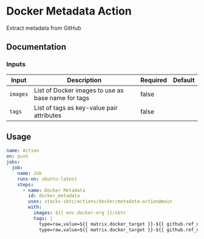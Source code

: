 # Docker Metadata Action

Extract metadata from GitHub

## Documentation

### Inputs
| Input    | Description                                        | Required | Default |
| -------- | -------------------------------------------------- | -------- | ------- |
| `images` | List of Docker images to use as base name for tags | false    |         |
| `tags`   | List of tags as key-value pair attributes          | false    |         |

## Usage

```yaml
name: Action
on: push
jobs:
  job:
    name: Job
    runs-on: ubuntu-latest
    steps:
      - name: Docker Metadata
        id: docker_metadata
        uses: stacks-sbtc/actions/docker/metadata-action@main
        with:
          images: ${{ env.docker-org }}/sbtc
          tags: |
            type=raw,value=${{ matrix.docker_target }}-${{ github.ref_name }}-${{ matrix.dist }}
            type=raw,value=${{ matrix.docker_target }}-${{ github.ref_name }},enable=${{ matrix.dist == 'debian' }}
```
